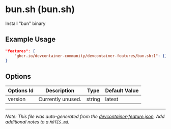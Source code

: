 
# bun.sh (bun.sh)

Install "bun" binary

## Example Usage

```json
"features": {
    "ghcr.io/devcontainer-community/devcontainer-features/bun.sh:1": {}
}
```

## Options

| Options Id | Description | Type | Default Value |
|-----|-----|-----|-----|
| version | Currently unused. | string | latest |



---

_Note: This file was auto-generated from the [devcontainer-feature.json](https://github.com/devcontainer-community/devcontainer-features/blob/main/src/bun.sh/devcontainer-feature.json).  Add additional notes to a `NOTES.md`._
